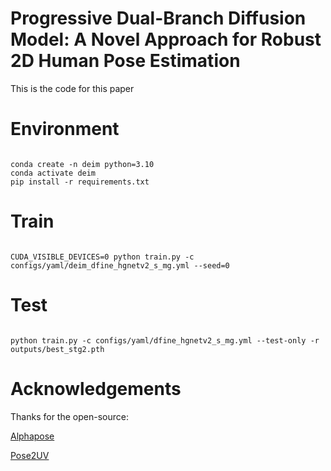Progressive Dual-Branch Diffusion Model: A Novel Approach for Robust 2D Human Pose Estimation
=
This is the code for this paper

Environment
=
```

conda create -n deim python=3.10
conda activate deim
pip install -r requirements.txt

```

Train
=
```

CUDA_VISIBLE_DEVICES=0 python train.py -c configs/yaml/deim_dfine_hgnetv2_s_mg.yml --seed=0

```

Test
=
```

python train.py -c configs/yaml/dfine_hgnetv2_s_mg.yml --test-only -r outputs/best_stg2.pth

```
Acknowledgements
=
Thanks for the open-source:

[Alphapose](https://github.com/MVIG-SJTU/AlphaPose)

[Pose2UV](https://github.com/boycehbz/Pose2UV?tab=readme-ov-file)
